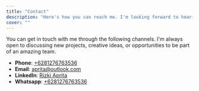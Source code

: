 ```yaml
---
title: "Contact"
description: "Here's how you can reach me. I'm looking forward to hearing from you!"
cover: ""
---
```


You can get in touch with me through the following channels. I'm always open to discussing new projects, creative ideas, or opportunities to be part of an amazing team.

- **Phone**: [+6281276763536](tel:+6281276763536)
- **Email**: [aprita@outlook.com](mailto:aprita@outlook.com)
- **LinkedIn**: [Rizki Aprita](https://www.linkedin.com/in/rizkiaprita/)
- **Whatsapp**: [+6281276763536](https://wa.me/6281276763536)